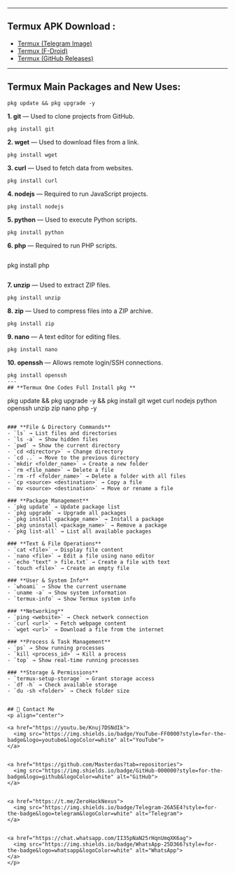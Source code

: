 
---
## **Termux APK Download :**  
- [Termux (Telegram Image)](https://t.me/zerodark_mahadeb/8)  
- [Termux (F-Droid)](https://f-droid.org/packages/com.termux/)  
- [Termux (GitHub Releases)](https://github.com/termux/termux-app/releases)  
---
## **Termux Main Packages and New Uses:**  


```
pkg update && pkg upgrade -y
```

**1. git** — Used to clone projects from GitHub.  
```
pkg install git
```
**2. wget** — Used to download files from a link.  
```
pkg install wget
```
**3. curl** — Used to fetch data from websites.  
```
pkg install curl
```
**4. nodejs** — Required to run JavaScript projects.  
```
pkg install nodejs
```
**5. python** — Used to execute Python scripts.  
```
pkg install python
```
**6. php** — Required to run PHP scripts.  
```
```
pkg install php
```
```
**7. unzip** — Used to extract ZIP files.  
```
pkg install unzip
```
**8. zip** — Used to compress files into a ZIP archive.  
```
pkg install zip
```
**9. nano** — A text editor for editing files.  
```
pkg install nano
```
**10. openssh** — Allows remote login/SSH connections.  
```
pkg install openssh
---
## **Termux One Codes Full Install pkg **  
```
pkg update && pkg upgrade -y && pkg install git wget curl nodejs python openssh unzip zip nano php -y
```

### **File & Directory Commands**  
- `ls` → List files and directories  
- `ls -a` → Show hidden files  
- `pwd` → Show the current directory  
- `cd <directory>` → Change directory  
- `cd ..` → Move to the previous directory  
- `mkdir <folder_name>` → Create a new folder  
- `rm <file_name>` → Delete a file  
- `rm -rf <folder_name>` → Delete a folder with all files  
- `cp <source> <destination>` → Copy a file  
- `mv <source> <destination>` → Move or rename a file  

### **Package Management**  
- `pkg update` → Update package list  
- `pkg upgrade` → Upgrade all packages  
- `pkg install <package_name>` → Install a package  
- `pkg uninstall <package_name>` → Remove a package  
- `pkg list-all` → List all available packages  

### **Text & File Operations**  
- `cat <file>` → Display file content  
- `nano <file>` → Edit a file using nano editor  
- `echo "text" > file.txt` → Create a file with text  
- `touch <file>` → Create an empty file  

### **User & System Info**  
- `whoami` → Show the current username  
- `uname -a` → Show system information  
- `termux-info` → Show Termux system info  

### **Networking**  
- `ping <website>` → Check network connection  
- `curl <url>` → Fetch webpage content  
- `wget <url>` → Download a file from the internet  

### **Process & Task Management**  
- `ps` → Show running processes  
- `kill <process_id>` → Kill a process  
- `top` → Show real-time running processes  

### **Storage & Permissions**  
- `termux-setup-storage` → Grant storage access  
- `df -h` → Check available storage  
- `du -sh <folder>` → Check folder size  


## 📌 Contact Me  
<p align="center">
  
<a href="https://youtu.be/Knuj7DSNdIk">
  <img src="https://img.shields.io/badge/YouTube-FF0000?style=for-the-badge&logo=youtube&logoColor=white" alt="YouTube">
</a>  


<a href="https://github.com/Masterdas?tab=repositories">
  <img src="https://img.shields.io/badge/GitHub-000000?style=for-the-badge&logo=github&logoColor=white" alt="GitHub">
</a>  


<a href="https://t.me/ZeroHackNexus">
  <img src="https://img.shields.io/badge/Telegram-26A5E4?style=for-the-badge&logo=telegram&logoColor=white" alt="Telegram">
</a>  
 

<a href="https://chat.whatsapp.com/II35pNaN25rHqnUmqXK6ag">
  <img src="https://img.shields.io/badge/WhatsApp-25D366?style=for-the-badge&logo=whatsapp&logoColor=white" alt="WhatsApp">
</a>
</p>

